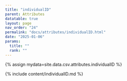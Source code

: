 ```yaml
---
title: "individualID"
parent: Attributes
datatable: true
layout: page
nav_order: "24"
permalink: "docs/attributes/individualID.html"
date: "2025-01-06"
params:
  title: ""
  rank: ""
---
```

{% assign mydata=site.data.csv.attributes.individualID %} 

{% include content/individualID.md %}
